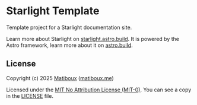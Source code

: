 # Starlight Template

Template project for a Starlight documentation site.

Learn more about Starlight on [starlight.astro.build](https://starlight.astro.build/). It is powered by the Astro framework, learn more about it on [astro.build](https://astro.build/).


## License

Copyright (c) 2025 [Matiboux](https://github.com/matiboux) ([matiboux.me](https://matiboux.me))

Licensed under the [MIT No Attribution License (MIT-0)](https://opensource.org/license/MIT-0). You can see a copy in the [LICENSE](LICENSE) file.
